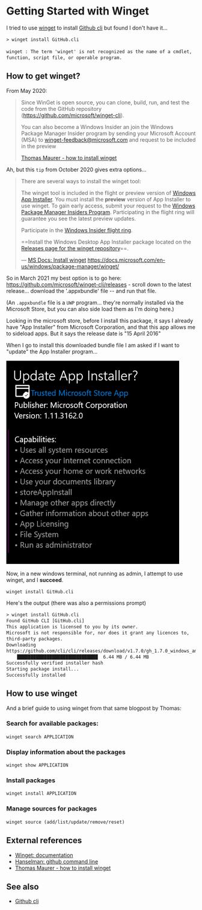 ﻿# Getting Started with Winget

I tried to use [winget](https://docs.microsoft.com/en-us/windows/package-manager/) to install [Github cli](../github/github_cli.md) but found I don't have it...


	> winget install GitHub.cli
	
	winget : The term 'winget' is not recognized as the name of a cmdlet, function, script file, or operable program.


## How to get winget?

From May 2020:

> Since WinGet is open source, you can clone, build, run, and test the code from the GitHub repository (https://github.com/microsoft/winget-cli). 
>
> You can also become a Windows Insider an join the Windows Package Manager Insider program by sending your Microsoft Account (MSA) to <winget-feedback@microsoft.com> and request to be included in the preview
>
> [Thomas Maurer - how to install winget](https://www.thomasmaurer.ch/2020/05/how-to-install-winget-windows-package-manager/)

Ah, but this `tip` from October 2020 gives extra options...

> There are several ways to install the winget tool:
>
> The winget tool is included in the flight or preview version of [Windows App Installer](https://www.microsoft.com/p/app-installer/9nblggh4nns1?ocid=9nblggh4nns1_ORSEARCH_Bing&rtc=1&activetab=pivot:overviewtab). You must install the **preview** version of App Installer to use winget. To gain early access, submit your request to the [Windows Package Manager Insiders Program](https://aka.ms/AppInstaller_InsiderProgram). Participating in the flight ring will guarantee you see the latest preview updates.
>
> Participate in the [Windows Insider flight ring](https://insider.windows.com/).
>
> ==Install the Windows Desktop App Installer package located on the [Releases page for the winget repository](https://github.com/microsoft/winget-cli/releases)==.
>
> &mdash; [MS Docs: Install winget](https://docs.microsoft.com/en-us/windows/package-manager/winget/#install-winget)
https://docs.microsoft.com/en-us/windows/package-manager/winget/

So in March 2021 my best option is to go here: https://github.com/microsoft/winget-cli/releases - scroll down to the latest release... download the '.appxbundle' file -- and run that file.

(An `.appxbundle` file is a `UWP` program... they're normally installed via the Microsoft Store, but you can also side load them as I'm doing here.)

Looking in the microsoft store, before I install this package, it says I already have "App Installer" from Microsoft Corporation, and that this app allows me to sideload apps. But it says the release date is "15 April 2016"

When I go to install this downloaded bundle file I am asked if I want to "update" the App Installer program...

![update app installer](update_app_installer.png)


Now, in a new windows terminal, not running as admin, I attempt to use winget, and I **succeed**.

	winget install GitHub.cli

Here's the output (there was also a permissions prompt)

	> winget install GitHub.cli
	Found GitHub CLI [GitHub.cli]
	This application is licensed to you by its owner.
	Microsoft is not responsible for, nor does it grant any licences to, third-party packages.
	Downloading https://github.com/cli/cli/releases/download/v1.7.0/gh_1.7.0_windows_amd64.msi
		██████████████████████████████  6.44 MB / 6.44 MB
	Successfully verified installer hash
	Starting package install...
	Successfully installed



## How to use winget

And a brief guide to using winget from that same blogpost by Thomas:


### Search for available packages:

	winget search APPLICATION


### Display information about the packages


	winget show APPLICATION


### Install packages

	winget install APPLICATION


### Manage sources for packages


	winget source (add/list/update/remove/reset)


## External references

- [Winget: documentation](https://docs.microsoft.com/en-us/windows/package-manager/)
- [Hanselman: github command line](https://www.hanselman.com/blog/dont-forget-about-the-github-command-line)
- [Thomas Maurer - how to install winget](https://www.thomasmaurer.ch/2020/05/how-to-install-winget-windows-package-manager/)

## See also

- [Github cli](../github/github_cli.md)